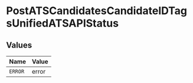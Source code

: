 # PostATSCandidatesCandidateIDTagsUnifiedATSAPIStatus


## Values

| Name    | Value   |
| ------- | ------- |
| `ERROR` | error   |